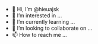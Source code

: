 - 👋 Hi, I’m @hieuajsk
- 👀 I’m interested in ...
- 🌱 I’m currently learning ...
- 💞️ I’m looking to collaborate on ...
- 📫 How to reach me ...

<!---
hieuajsk/hieuajsk is a ✨ special ✨ repository because its `README.md` (this file) appears on your GitHub profile.
You can click the Preview link to take a look at your changes.
--->
